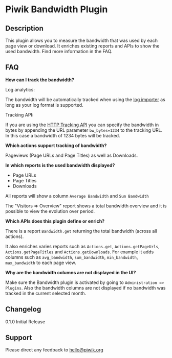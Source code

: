 # Piwik Bandwidth Plugin

## Description

This plugin allows you to measure the bandwidth that was used by each page view or download. 
It enriches existing reports and APIs to show the used bandwidth. Find more information in the FAQ.

## FAQ

__How can I track the bandwidth?__

Log analytics:

The bandwidth will be automatically tracked when using the [log importer](http://piwik.org/log-analytics/) as long as 
your log format is supported.

Tracking API:

If you are using the [HTTP Tracking API](http://developer.piwik.org/api-reference/tracking-api) 
you can specify the bandwidth in bytes by appending the URL parameter `bw_bytes=1234` to the tracking URL. In this case 
a bandwidth of 1234 bytes will be tracked.

__Which actions support tracking of bandwidth?__

Pageviews (Page URLs and Page Titles) as well as Downloads.

__In which reports is the used bandwidth displayed?__

* Page URLs 
* Page Titles
* Downloads

All reports will show a column `Average Bandwidth` and `Sum Bandwidth`

The "Visitors => Overview" report shows a total bandwidth overview and it is possible to view the evolution over period.

__Which APIs does this plugin define or enrich?__

There is a report `Bandwidth.get` returning the total bandwidth (across all actions).

It also enriches varies reports such as `Actions.get`, `Actions.getPageUrls`, `Actions.getPageTitles` and `Actions.getDownloads`.
For example it adds columns such as `avg_bandwidth`, `sum_bandwidth`, `min_bandwidth`, `max_bandwidth` to each page view.

__Why are the bandwidth columns are not displayed in the UI?__

Make sure the Bandwidth plugin is activated by going to `Administration => Plugins`. Also the bandwidth columns are not 
displayed if no bandwidth was tracked in the current selected month.

## Changelog

0.1.0 Initial Release

## Support

Please direct any feedback to [hello@piwik.org](mailto:hello@piwik.org)